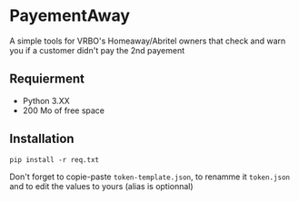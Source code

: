 # PayementAway
A simple tools for VRBO's Homeaway/Abritel owners that check and warn you if a customer didn't pay the 2nd payement
## Requierment
- Python 3.XX
- 200 Mo of free space
## Installation
``pip install -r req.txt``

Don't forget to copie-paste ``token-template.json``, to renamme it ``token.json`` and to edit the values to yours
(alias is optionnal)